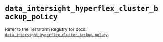 # `data_intersight_hyperflex_cluster_backup_policy`

Refer to the Terraform Registry for docs: [`data_intersight_hyperflex_cluster_backup_policy`](https://registry.terraform.io/providers/ciscodevnet/intersight/1.0.71/docs/data-sources/hyperflex_cluster_backup_policy).
